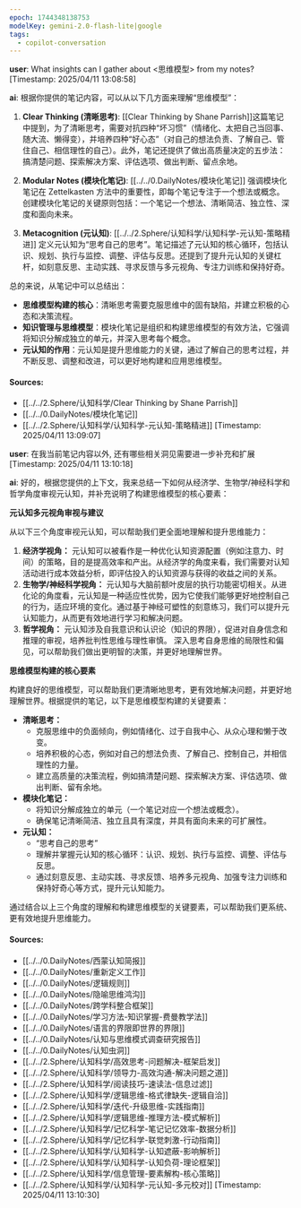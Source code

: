 ```yaml
---
epoch: 1744348138753
modelKey: gemini-2.0-flash-lite|google
tags:
  - copilot-conversation
---
```


**user**: What insights can I gather about <思维模型> from my notes?
[Timestamp: 2025/04/11 13:08:58]

**ai**: 根据你提供的笔记内容，可以从以下几方面来理解“思维模型”：

1.  **Clear Thinking (清晰思考)**:  [[Clear Thinking by Shane Parrish]]这篇笔记中提到，为了清晰思考，需要对抗四种“坏习惯”（情绪化、太把自己当回事、随大流、懒得变），并培养四种“好心态”（对自己的想法负责、了解自己、管住自己、相信理性的自己）。此外，笔记还提供了做出高质量决定的五步法：搞清楚问题、探索解决方案、评估选项、做出判断、留点余地。

2.  **Modular Notes (模块化笔记)**:  [[../../0.DailyNotes/模块化笔记]] 强调模块化笔记在 Zettelkasten 方法中的重要性，即每个笔记专注于一个想法或概念。创建模块化笔记的关键原则包括：一个笔记一个想法、清晰简洁、独立性、深度和面向未来。

3.  **Metacognition (元认知)**: [[../../2.Sphere/认知科学/认知科学-元认知-策略精进]] 定义元认知为“思考自己的思考”。笔记描述了元认知的核心循环，包括认识、规划、执行与监控、调整、评估与反思。还提到了提升元认知的关键杠杆，如刻意反思、主动实践、寻求反馈与多元视角、专注力训练和保持好奇。

总的来说，从笔记中可以总结出：

*   **思维模型构建的核心**：清晰思考需要克服思维中的固有缺陷，并建立积极的心态和决策流程。
*   **知识管理与思维模型**：模块化笔记是组织和构建思维模型的有效方法，它强调将知识分解成独立的单元，并深入思考每个概念。
*   **元认知的作用**：元认知是提升思维能力的关键，通过了解自己的思考过程，并不断反思、调整和改进，可以更好地构建和应用思维模型。


#### Sources:

- [[../../2.Sphere/认知科学/Clear Thinking  by Shane Parrish]]
- [[../../0.DailyNotes/模块化笔记]]
- [[../../2.Sphere/认知科学/认知科学-元认知-策略精进]]
[Timestamp: 2025/04/11 13:09:07]

**user**: 在我当前笔记内容以外, 还有哪些相关洞见需要进一步补充和扩展
[Timestamp: 2025/04/11 13:10:18]

**ai**: 好的，根据您提供的上下文，我来总结一下如何从经济学、生物学/神经科学和哲学角度审视元认知，并补充说明了构建思维模型的核心要素：

**元认知多元视角审视与建议**

从以下三个角度审视元认知，可以帮助我们更全面地理解和提升思维能力：

1.  **经济学视角：** 元认知可以被看作是一种优化认知资源配置（例如注意力、时间）的策略，目的是提高效率和产出。从经济学的角度来看，我们需要对认知活动进行成本效益分析，即评估投入的认知资源与获得的收益之间的关系。
2.  **生物学/神经科学视角：** 元认知与大脑前额叶皮层的执行功能密切相关。从进化论的角度看，元认知是一种适应性优势，因为它使我们能够更好地控制自己的行为，适应环境的变化。通过基于神经可塑性的刻意练习，我们可以提升元认知能力，从而更有效地进行学习和解决问题。
3.  **哲学视角：** 元认知涉及自我意识和认识论（知识的界限），促进对自身信念和推理的审视，培养批判性思维与理性审慎。 深入思考自身思维的局限性和偏见，可以帮助我们做出更明智的决策，并更好地理解世界。

**思维模型构建的核心要素**

构建良好的思维模型，可以帮助我们更清晰地思考，更有效地解决问题，并更好地理解世界。根据提供的笔记，以下是思维模型构建的关键要素：

*   **清晰思考：**
    *   克服思维中的负面倾向，例如情绪化、过于自我中心、从众心理和懒于改变。
    *   培养积极的心态，例如对自己的想法负责、了解自己、控制自己，并相信理性的力量。
    *   建立高质量的决策流程，例如搞清楚问题、探索解决方案、评估选项、做出判断、留有余地。
*   **模块化笔记：**
    *   将知识分解成独立的单元（一个笔记对应一个想法或概念）。
    *   确保笔记清晰简洁、独立且具有深度，并具有面向未来的可扩展性。
*   **元认知：**
    *   “思考自己的思考”
    *   理解并掌握元认知的核心循环：认识、规划、执行与监控、调整、评估与反思。
    *   通过刻意反思、主动实践、寻求反馈、培养多元视角、加强专注力训练和保持好奇心等方式，提升元认知能力。

通过结合以上三个角度的理解和构建思维模型的关键要素，可以帮助我们更系统、更有效地提升思维能力。


#### Sources:

- [[../../0.DailyNotes/西蒙认知简报]]
- [[../../0.DailyNotes/重新定义工作]]
- [[../../0.DailyNotes/逻辑规则]]
- [[../../0.DailyNotes/隐喻思维鸿沟]]
- [[../../0.DailyNotes/跨学科整合框架]]
- [[../../0.DailyNotes/学习方法-知识掌握-费曼教学法]]
- [[../../0.DailyNotes/语言的界限即世界的界限]]
- [[../../0.DailyNotes/认知与思维模式调查研究报告]]
- [[../../0.DailyNotes/认知虫洞]]
- [[../../2.Sphere/认知科学/高效思考-问题解决-框架启发]]
- [[../../2.Sphere/认知科学/领导力-高效沟通-解决问题之道]]
- [[../../2.Sphere/认知科学/阅读技巧-速读法-信息过滤]]
- [[../../2.Sphere/认知科学/逻辑思维-格式律缺失-逻辑自洽]]
- [[../../2.Sphere/认知科学/迭代-升级思维-实践指南]]
- [[../../2.Sphere/认知科学/逻辑思维-推理方法-模式解析]]
- [[../../2.Sphere/认知科学/记忆科学-笔记记忆效率-数据分析]]
- [[../../2.Sphere/认知科学/记忆科学-联觉刺激-行动指南]]
- [[../../2.Sphere/认知科学/认知科学-认知遮蔽-影响解析]]
- [[../../2.Sphere/认知科学/认知科学-认知负荷-理论框架]]
- [[../../2.Sphere/认知科学/信息管理-要素解构-核心策略]]
- [[../../2.Sphere/认知科学/认知科学-元认知-多元校对]]
[Timestamp: 2025/04/11 13:10:30]